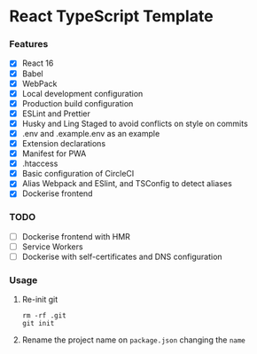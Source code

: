 # React TypeScript Template

### Features

- [x] React 16
- [x] Babel
- [x] WebPack
- [x] Local development configuration
- [x] Production build configuration
- [x] ESLint and Prettier
- [x] Husky and Ling Staged to avoid conflicts on style on commits
- [x] .env and .example.env as an example
- [x] Extension declarations
- [x] Manifest for PWA
- [x] .htaccess
- [x] Basic configuration of CircleCI
- [x] Alias Webpack and ESlint, and TSConfig to detect aliases
- [x] Dockerise frontend

### TODO

- [ ] Dockerise frontend with HMR
- [ ] Service Workers
- [ ] Dockerise with self-certificates and DNS configuration

### Usage

1.  Re-init git

        rm -rf .git
        git init

2.  Rename the project name on `package.json` changing the `name`
